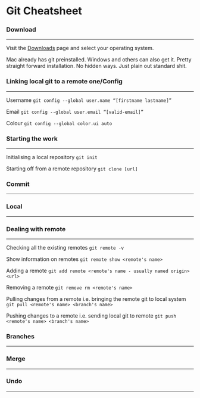# Git Cheatsheet

### Download
---
Visit the [Downloads](https://git-scm.com/downloads) page and select your operating system. 

Mac already has git preinstalled. Windows and others can also get it. Pretty straight forward installation. No hidden ways. Just plain out standard shit. 


### Linking local git to a remote one/Config
---
Username
`git config --global user.name “[firstname lastname]”`

Email
`git config --global user.email “[valid-email]”`

Colour
`git config --global color.ui auto`


### Starting the work
---
Initialising a local repository 
`git init`

Starting off from a remote repository
`git clone [url]`


### Commit
---



### Local 
---


### Dealing with remote 
---
Checking all the existing remotes
`git remote -v`

Show information on remotes
`git remote show <remote's name>`

Adding a remote 
`git add remote <remote's name - usually named origin> <url>`

Removing a remote 
`git remove rm <remote's name>`

Pulling changes from a remote i.e. bringing the remote git to local system
`git pull <remote's name> <branch's name>`

Pushing changes to a remote i.e. sending local git to remote
`git push <remote's name> <branch's name>`

### Branches
---



### Merge
---


### Undo
---


